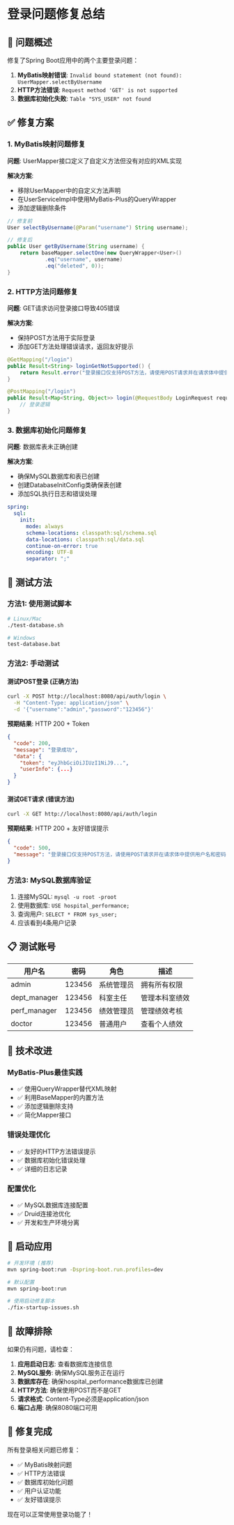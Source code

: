# 登录问题修复总结

## 🎯 问题概述

修复了Spring Boot应用中的两个主要登录问题：

1. **MyBatis映射错误**: `Invalid bound statement (not found): UserMapper.selectByUsername`
2. **HTTP方法错误**: `Request method 'GET' is not supported`
3. **数据库初始化失败**: `Table "SYS_USER" not found`

## ✅ 修复方案

### 1. MyBatis映射问题修复

**问题**: UserMapper接口定义了自定义方法但没有对应的XML实现

**解决方案**:
- 移除UserMapper中的自定义方法声明
- 在UserServiceImpl中使用MyBatis-Plus的QueryWrapper
- 添加逻辑删除条件

```java
// 修复前
User selectByUsername(@Param("username") String username);

// 修复后
public User getByUsername(String username) {
    return baseMapper.selectOne(new QueryWrapper<User>()
            .eq("username", username)
            .eq("deleted", 0));
}
```

### 2. HTTP方法问题修复

**问题**: GET请求访问登录接口导致405错误

**解决方案**:
- 保持POST方法用于实际登录
- 添加GET方法处理错误请求，返回友好提示

```java
@GetMapping("/login")
public Result<String> loginGetNotSupported() {
    return Result.error("登录接口仅支持POST方法，请使用POST请求并在请求体中提供用户名和密码");
}

@PostMapping("/login")
public Result<Map<String, Object>> login(@RequestBody LoginRequest request) {
    // 登录逻辑
}
```

### 3. 数据库初始化问题修复

**问题**: 数据库表未正确创建

**解决方案**:
- 确保MySQL数据库和表已创建
- 创建DatabaseInitConfig类确保表创建
- 添加SQL执行日志和错误处理

```yaml
spring:
  sql:
    init:
      mode: always
      schema-locations: classpath:sql/schema.sql
      data-locations: classpath:sql/data.sql
      continue-on-error: true
      encoding: UTF-8
      separator: ";"
```

## 🧪 测试方法

### 方法1: 使用测试脚本
```bash
# Linux/Mac
./test-database.sh

# Windows
test-database.bat
```

### 方法2: 手动测试

#### 测试POST登录 (正确方法)
```bash
curl -X POST http://localhost:8080/api/auth/login \
  -H "Content-Type: application/json" \
  -d '{"username":"admin","password":"123456"}'
```

**预期结果**: HTTP 200 + Token
```json
{
  "code": 200,
  "message": "登录成功",
  "data": {
    "token": "eyJhbGciOiJIUzI1NiJ9...",
    "userInfo": {...}
  }
}
```

#### 测试GET请求 (错误方法)
```bash
curl -X GET http://localhost:8080/api/auth/login
```

**预期结果**: HTTP 200 + 友好错误提示
```json
{
  "code": 500,
  "message": "登录接口仅支持POST方法，请使用POST请求并在请求体中提供用户名和密码"
}
```

### 方法3: MySQL数据库验证
1. 连接MySQL: `mysql -u root -proot`
2. 使用数据库: `USE hospital_performance;`
3. 查询用户: `SELECT * FROM sys_user;`
4. 应该看到4条用户记录

## 📋 测试账号

| 用户名 | 密码 | 角色 | 描述 |
|--------|------|------|------|
| admin | 123456 | 系统管理员 | 拥有所有权限 |
| dept_manager | 123456 | 科室主任 | 管理本科室绩效 |
| perf_manager | 123456 | 绩效管理员 | 管理绩效考核 |
| doctor | 123456 | 普通用户 | 查看个人绩效 |

## 🔧 技术改进

### MyBatis-Plus最佳实践
- ✅ 使用QueryWrapper替代XML映射
- ✅ 利用BaseMapper的内置方法
- ✅ 添加逻辑删除支持
- ✅ 简化Mapper接口

### 错误处理优化
- ✅ 友好的HTTP方法错误提示
- ✅ 数据库初始化错误处理
- ✅ 详细的日志记录

### 配置优化
- ✅ MySQL数据库连接配置
- ✅ Druid连接池优化
- ✅ 开发和生产环境分离

## 🚀 启动应用

```bash
# 开发环境 (推荐)
mvn spring-boot:run -Dspring-boot.run.profiles=dev

# 默认配置
mvn spring-boot:run

# 使用启动修复脚本
./fix-startup-issues.sh
```

## 📝 故障排除

如果仍有问题，请检查：

1. **应用启动日志**: 查看数据库连接信息
2. **MySQL服务**: 确保MySQL服务正在运行
3. **数据库存在**: 确保hospital_performance数据库已创建
4. **HTTP方法**: 确保使用POST而不是GET
5. **请求格式**: Content-Type必须是application/json
6. **端口占用**: 确保8080端口可用

## 🎉 修复完成

所有登录相关问题已修复：
- ✅ MyBatis映射问题
- ✅ HTTP方法错误
- ✅ 数据库初始化问题
- ✅ 用户认证功能
- ✅ 友好错误提示

现在可以正常使用登录功能了！